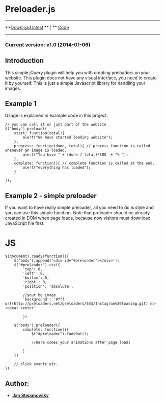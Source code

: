 
# Preloader.js

---
**[Download latest](https://raw.github.com/hhhonzik/Preloader.js/master/preloader.js) ** | **
[Code](#code)

---
### Current version: v1.0 (2014-01-06)
## Introduction

This simple jQuery plugin will help you with creating preloaders on your website. This plugin does not have any visual interface, you need to create it by yourself. This is just a simple Javascript library for handling your images.


## <a name="code"></a> Example 1

Usage is explained in example code in this project.

    // you can call it on just part of the website
    $('body').preload({
    	start: function(total){
    		alert("We have started loading website");
    	},
        progress: function(done, total){ // process function is called whenever an image is loaded.
            alert("You have " + (done / total)*100  + "% ");
        },
        complete: function(){ // complete function is called at the end.
            alert("everything has loaded");       
        }
        
    });


## Example 2 - simple preloader

If you want to have really simple preloader, all you need to do is style  and you can use this simple function. Note that preloader should be already  created in DOM when page loads, because now visitors must download JavaScript file first. 

# JS

	$(document).ready(function(){
		$('body').append('<div id="#preloader"></div>');
		$("#preloader").css({
			'top': 0,
			'left': 0,
			'bottom': 0,
			'right': 0,
			'position': 'absolute',

			//your bg image
			'background': '#fff url(http://preloaders.net/preloaders/484/Instagram%20loading.gif) no-repeat center' 

			})

		$('body').preloader({
			complete: function(){
				$("#preloader").fadeOut();

				//here comes your animations after page loads

			}
		})

		// click events etc.
	})



## Author:
* **[Jan Stepanovsky](http://www.janstepanovsky.cz/)** 
